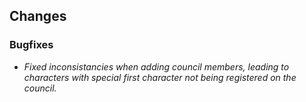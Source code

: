 ## Changes

### Bugfixes

- *Fixed inconsistancies when adding council members, leading to characters with special first character not being registered on the council.*